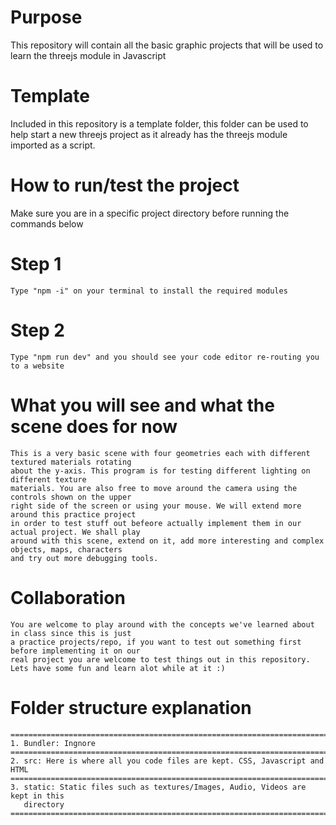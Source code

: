 # Purpose
This repository will contain all the basic graphic projects that will be used to learn the threejs module in Javascript

# Template
Included in this repository is a template folder, this folder can be used to help start a new
threejs project as it already has the threejs module imported as a script. 

# How to run/test the project
Make sure you are in a specific project directory before running the commands below
# Step 1
    Type "npm -i" on your terminal to install the required modules
# Step 2
    Type "npm run dev" and you should see your code editor re-routing you to a website

# What you will see and what the scene does for now
    This is a very basic scene with four geometries each with different textured materials rotating
    about the y-axis. This program is for testing different lighting on different texture 
    materials. You are also free to move around the camera using the controls shown on the upper 
    right side of the screen or using your mouse. We will extend more around this practice project 
    in order to test stuff out befeore actually implement them in our actual project. We shall play
    around with this scene, extend on it, add more interesting and complex objects, maps, characters 
    and try out more debugging tools.

# Collaboration
    You are welcome to play around with the concepts we've learned about in class since this is just
    a practice projects/repo, if you want to test out something first before implementing it on our
    real project you are welcome to test things out in this repository.
    Lets have some fun and learn alot while at it :)

# Folder structure explanation
    ===================================================================================
    1. Bundler: Ingnore
    ===================================================================================
    2. src: Here is where all you code files are kept. CSS, Javascript and HTML
    =================================================================================== 
    3. static: Static files such as textures/Images, Audio, Videos are kept in this
       directory
    ===================================================================================
